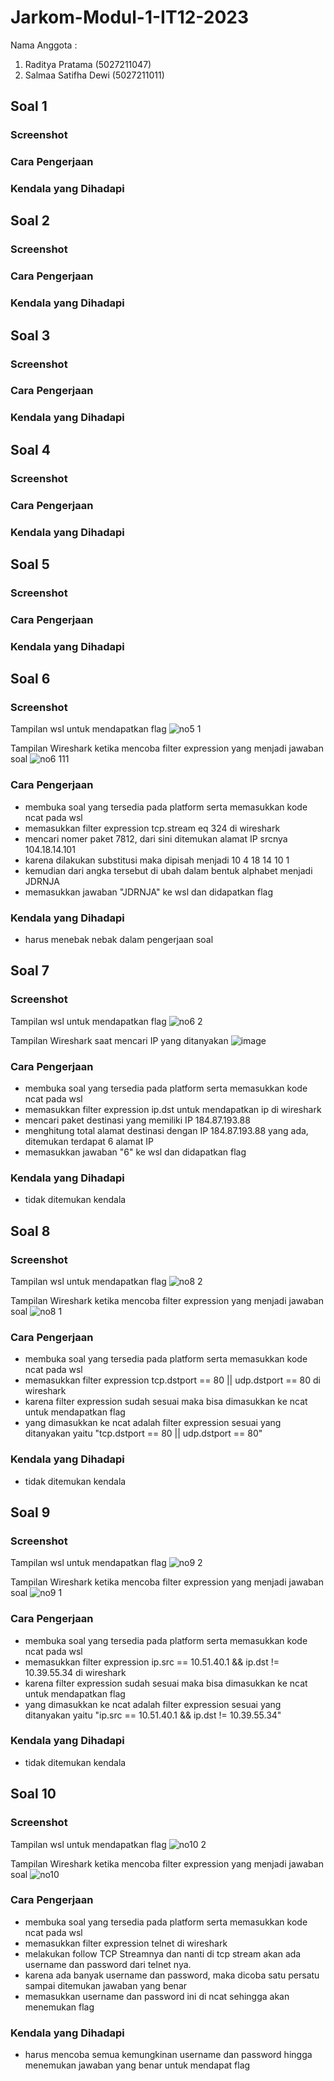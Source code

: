 # Jarkom-Modul-1-IT12-2023
Nama Anggota :
1. Raditya Pratama 	(5027211047)
2. Salmaa Satifha Dewi (5027211011)

## Soal 1
### Screenshot
### Cara Pengerjaan
### Kendala yang Dihadapi

## Soal 2
### Screenshot
### Cara Pengerjaan
### Kendala yang Dihadapi

## Soal 3
### Screenshot
### Cara Pengerjaan
### Kendala yang Dihadapi

## Soal 4
### Screenshot
### Cara Pengerjaan
### Kendala yang Dihadapi

## Soal 5
### Screenshot
### Cara Pengerjaan
### Kendala yang Dihadapi

## Soal 6
### Screenshot
Tampilan wsl untuk mendapatkan flag
![no5 1](https://github.com/RP-Tama/Jarkom-Modul-1-IT12-2023/assets/107543354/d4e95315-b398-471f-85c9-465c8d6e85d9)

Tampilan Wireshark ketika mencoba filter expression yang menjadi jawaban soal
![no6 111](https://github.com/RP-Tama/Jarkom-Modul-1-IT12-2023/assets/107543354/95fc7530-460e-4a0a-9fb0-df9496ab3cc1)

### Cara Pengerjaan
* membuka soal yang tersedia pada platform serta memasukkan kode ncat pada wsl
* memasukkan filter expression tcp.stream eq 324 di wireshark
* mencari nomer paket 7812, dari sini ditemukan alamat IP srcnya 104.18.14.101
* karena dilakukan substitusi maka dipisah menjadi 10 4 18 14 10 1
* kemudian dari angka tersebut di ubah dalam bentuk alphabet menjadi JDRNJA
* memasukkan jawaban "JDRNJA" ke wsl dan didapatkan flag
  
### Kendala yang Dihadapi
* harus menebak nebak dalam pengerjaan soal

## Soal 7
### Screenshot
Tampilan wsl untuk mendapatkan flag
![no6 2](https://github.com/RP-Tama/Jarkom-Modul-1-IT12-2023/assets/107543354/f87f842c-a66d-4eb0-8435-c9814eb9dfa6)

Tampilan Wireshark saat mencari IP yang ditanyakan
![image](https://github.com/RP-Tama/Jarkom-Modul-1-IT12-2023/assets/107543354/17336a2f-0aa1-45ee-97b0-7cc8c060f69e)
### Cara Pengerjaan
* membuka soal yang tersedia pada platform serta memasukkan kode ncat pada wsl
* memasukkan filter expression ip.dst untuk mendapatkan ip di wireshark
* mencari paket destinasi yang memiliki IP 184.87.193.88
* menghitung total alamat destinasi dengan IP 184.87.193.88 yang ada, ditemukan terdapat 6 alamat IP
* memasukkan jawaban "6" ke wsl dan didapatkan flag
  
### Kendala yang Dihadapi
* tidak ditemukan kendala
  
## Soal 8
### Screenshot
Tampilan wsl untuk mendapatkan flag
![no8 2](https://github.com/RP-Tama/Jarkom-Modul-1-IT12-2023/assets/107543354/dc341042-58d0-4fde-bc48-10007f7c8374)

Tampilan Wireshark ketika mencoba filter expression yang menjadi jawaban soal
![no8 1](https://github.com/RP-Tama/Jarkom-Modul-1-IT12-2023/assets/107543354/05a0a474-f0f0-4651-b3e8-47cb8cef030b)

### Cara Pengerjaan
* membuka soal yang tersedia pada platform serta memasukkan kode ncat pada wsl
* memasukkan filter expression tcp.dstport == 80 || udp.dstport == 80 di wireshark
* karena filter expression sudah sesuai maka bisa dimasukkan ke ncat untuk mendapatkan flag
* yang dimasukkan ke ncat adalah filter expression sesuai yang ditanyakan yaitu "tcp.dstport == 80 || udp.dstport == 80"
  
### Kendala yang Dihadapi
* tidak ditemukan kendala
  
## Soal 9
### Screenshot
Tampilan wsl untuk mendapatkan flag
![no9 2](https://github.com/RP-Tama/Jarkom-Modul-1-IT12-2023/assets/107543354/e3aa709a-81e5-46dd-bd6b-a2f69dbf3599)

Tampilan Wireshark ketika mencoba filter expression yang menjadi jawaban soal
![no9 1](https://github.com/RP-Tama/Jarkom-Modul-1-IT12-2023/assets/107543354/637a6f89-1e60-48ca-bee3-8c5b9429232c)

### Cara Pengerjaan
* membuka soal yang tersedia pada platform serta memasukkan kode ncat pada wsl
* memasukkan filter expression ip.src == 10.51.40.1 && ip.dst != 10.39.55.34 di wireshark
* karena filter expression sudah sesuai maka bisa dimasukkan ke ncat untuk mendapatkan flag
* yang dimasukkan ke ncat adalah filter expression sesuai yang ditanyakan yaitu "ip.src == 10.51.40.1 && ip.dst != 10.39.55.34"
  
### Kendala yang Dihadapi
* tidak ditemukan kendala
  
## Soal 10
### Screenshot
Tampilan wsl untuk mendapatkan flag
![no10 2](https://github.com/RP-Tama/Jarkom-Modul-1-IT12-2023/assets/107543354/51b8f0b1-5370-44ba-b15f-7848d6bc78d3)

Tampilan Wireshark ketika mencoba filter expression yang menjadi jawaban soal
![no10](https://github.com/RP-Tama/Jarkom-Modul-1-IT12-2023/assets/107543354/ae7376b4-983f-46fb-8e89-39b14887bd2b)
### Cara Pengerjaan
* membuka soal yang tersedia pada platform serta memasukkan kode ncat pada wsl
* memasukkan filter expression telnet di wireshark
* melakukan follow TCP Streamnya dan nanti di tcp stream akan ada username dan password dari telnet nya.
* karena ada banyak username dan password, maka dicoba satu persatu sampai ditemukan jawaban yang benar
* memasukkan username dan password ini di ncat sehingga akan menemukan flag
  
### Kendala yang Dihadapi
* harus mencoba semua kemungkinan username dan password hingga menemukan jawaban yang benar untuk mendapat flag
